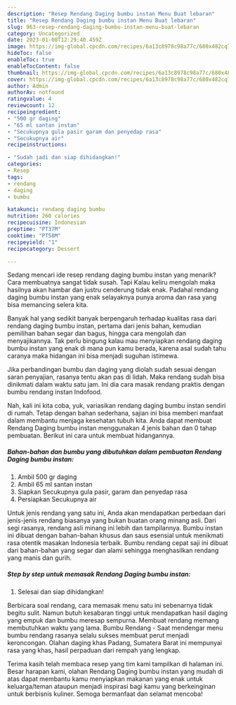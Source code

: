 ```yaml
---
description: "Resep Rendang Daging bumbu instan Menu Buat lebaran"
title: "Resep Rendang Daging bumbu instan Menu Buat lebaran"
slug: 963-resep-rendang-daging-bumbu-instan-menu-buat-lebaran
category: Uncategorized
date: 2023-01-08T12:29:40.459Z
image: https://img-global.cpcdn.com/recipes/6a13c8978c98a77c/680x482cq70/rendang-daging-bumbu-instan-foto-resep-utama.jpg
hideToc: false
enableToc: true
enableTocContent: false
thumbnail: https://img-global.cpcdn.com/recipes/6a13c8978c98a77c/680x482cq70/rendang-daging-bumbu-instan-foto-resep-utama.jpg
cover: https://img-global.cpcdn.com/recipes/6a13c8978c98a77c/680x482cq70/rendang-daging-bumbu-instan-foto-resep-utama.jpg
author: Admin
authorAv: notfound
ratingvalue: 4
reviewcount: 12
recipeingredient:
- "500 gr daging"
- "65 ml santan instan"
- "Secukupnya gula pasir garam dan penyedap rasa"
- "Secukupnya air"
recipeinstructions:

- "Sudah jadi dan siap dihidangkan!"
categories:
- Resep
tags:
- rendang
- daging
- bumbu

katakunci: rendang daging bumbu 
nutrition: 260 calories
recipecuisine: Indonesian
preptime: "PT37M"
cooktime: "PT58M"
recipeyield: "1"
recipecategory: Dessert

---
```



Sedang mencari ide resep rendang daging bumbu instan yang menarik? Cara membuatnya sangat tidak susah. Tapi Kalau keliru mengolah maka hasilnya akan hambar dan justru cenderung tidak enak. Padahal rendang daging bumbu instan yang enak selayaknya punya aroma dan rasa yang bisa memancing selera kita.


Banyak hal yang sedikit banyak berpengaruh terhadap kualitas rasa dari rendang daging bumbu instan, pertama dari jenis bahan, kemudian pemilihan bahan segar dan bagus, hingga cara mengolah dan menyajikannya. Tak perlu bingung kalau mau menyiapkan rendang daging bumbu instan yang enak di mana pun kamu berada, karena asal sudah tahu caranya maka hidangan ini bisa menjadi suguhan istimewa.

Jika perbandingan bumbu dan daging yang diolah sudah sesuai dengan saran penyajian, rasanya tentu akan pas di lidah. Maka rendang sudah bisa dinikmati dalam waktu satu jam. Ini dia cara masak rendang praktis dengan bumbu rendang instan Indofood.


Nah, kali ini kita coba, yuk, variasikan rendang daging bumbu instan sendiri di rumah. Tetap dengan bahan sederhana, sajian ini bisa memberi manfaat dalam membantu menjaga kesehatan tubuh kita. Anda dapat membuat Rendang Daging bumbu instan menggunakan 4 jenis bahan dan 0 tahap pembuatan. Berikut ini cara untuk membuat hidangannya.

<!--inarticleads1-->

##### Bahan-bahan dan bumbu yang dibutuhkan dalam pembuatan Rendang Daging bumbu instan:

1. Ambil 500 gr daging
1. Ambil 65 ml santan instan
1. Siapkan Secukupnya gula pasir, garam dan penyedap rasa
1. Persiapkan Secukupnya air


Untuk jenis rendang yang satu ini, Anda akan mendapatkan perbedaan dari jenis-jenis rendang biasanya yang bukan buatan orang minang asli. Dari segi rasanya, rendang asli minang ini lebih dan tampilannya. Bumbu instan ini dibuat dengan bahan-bahan khusus dan saus esensial untuk menikmati rasa otentik masakan Indonesia terbaik. Bumbu rendang cepat saji ini dibuat dari bahan-bahan yang segar dan alami sehingga menghasilkan rendang yang manis dan gurih. 

<!--inarticleads2-->

##### Step by step untuk memasak Rendang Daging bumbu instan:


1. Selesai dan siap dihidangkan!

Berbicara soal rendang, cara memasak menu satu ini sebenarnya tidak begitu sulit. Namun butuh kesabaran tinggi untuk mendapatkan hasil daging yang empuk dan bumbu meresap sempurna. Membuat rendang memang membutuhkan waktu yang lama. Bumbu Rendang - Saat mendengar menu bumbu rendang rasanya selalu sukses membuat perut menjadi keroncongan. Olahan daging khas Padang, Sumatera Barat ini mempunyai rasa yang khas, hasil perpaduan dari rempah yang lengkap. 

Terima kasih telah membaca resep yang tim kami tampilkan di halaman ini. Besar harapan kami, olahan Rendang Daging bumbu instan yang mudah di atas dapat membantu kamu menyiapkan makanan yang enak untuk keluarga/teman ataupun menjadi inspirasi bagi kamu yang berkeinginan untuk berbisnis kuliner. Semoga bermanfaat dan selamat mencoba!
